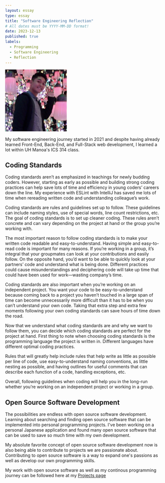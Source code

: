 ```yaml
---
layout: essay
type: essay
title: "Software Engineering Reflection"
# All dates must be YYYY-MM-DD format!
date: 2023-12-13
published: true
labels:
  - Programming
  - Software Engineering
  - Reflection
---
```


<img width="200px" class="rounded float-start pe-4" src="../img/me.JPG">

My software engineering journey started in 2021 and despite having already learned Front-End, Back-End, and Full-Stack web development, I learned a lot within UH Manoa's ICS 314 class.

## Coding Standards

Coding standards aren’t as emphasized in teachings for newly budding coders. However, starting as early as possible and building strong coding practices can help save lots of time and efficiency in young coders’ careers down the line. My experience with ESLint with IntelliJ has saved me lots of time when rereading written code and understanding colleague’s work.

Coding standards are rules and guidelines set up to follow. These guidelines can include naming styles, use of special words, line count restrictions, etc. The goal of coding standards is to set up cleaner coding. These rules aren’t concrete and can vary depending on the project at hand or the group you’re working with.

The most important reason to follow coding standards is to make your written code readable and easy-to-understand. Having simple and easy-to-read code is important for many reasons. If you’re working in a group, it’s integral that your groupmates can look at your contributions and easily follow. On the opposite hand, you’d want to be able to quickly look at your partners’ code and understand what is being done. Different practices could cause misunderstandings and deciphering code will take up time that could have been used for work—wasting company’s time.

Coding standards are also important when you’re working on an independent project. You want your code to be easy-to-understand because coming back to a project you haven’t touched in a large span of time can become unnecessarily more difficult than it has to be when you can’t understand your own code. Taking that extra step and extra few moments following your own coding standards can save hours of time down the road.

Now that we understand what coding standards are and why we want to follow them, you can decide which coding standards are perfect for the project at hand. First thing to note when choosing coding standards is the programming language the project is written in. Different languages have different optimal coding practices.

Rules that will greatly help include rules that help write as little as possible per line of code, use easy-to-understand naming conventions, as little nesting as possible, and having outlines for useful comments that can describe each function of a code, handling exceptions, etc.

Overall, following guidelines when coding will help you in the long-run whether you’re working on an independent project or working in a group.

## Open Source Software Development

The possibilities are endless with open source software development. Learning about searching and finding open source software that can be implemented into personal programming projects. I've been working on a personal Japanese application and found many open source software that can be used to save so much time with my own development. 

My absolute favorite concept of open source software development now is also being able to contribute to projects we are passionate about. Contributing to open source software is a way to expand one's passions as well as develop our own programming skills.

My work with open source software as well as my continous programming journey can be followed here at my [Projects page](https://marques-batoon.github.io/#projects)
